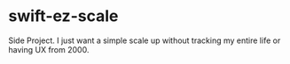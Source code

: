 # swift-ez-scale
Side Project. I just want a simple scale up without tracking my entire life or having UX from 2000.
